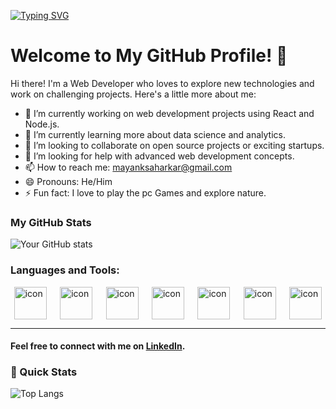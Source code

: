 [![Typing SVG](https://readme-typing-svg.herokuapp.com?font=Exo+2&duration=3000&pause=500&color=FE428E&random=true&width=500&lines=Java;Python;ReactJs;JavaScript)](https://git.io/typing-svg)

# Welcome to My GitHub Profile! 👋

Hi there! I'm a Web Developer who loves to explore new technologies and work on challenging projects. Here's a little more about me:

- 🔭 I’m currently working on web development projects using React and Node.js.
- 🌱 I’m currently learning more about data science and analytics.
- 👯 I’m looking to collaborate on open source projects or exciting startups.
- 🤔 I’m looking for help with advanced web development concepts.
- 📫 How to reach me: mayanksaharkar@gmail.com
- 😄 Pronouns: He/Him
- ⚡ Fun fact: I love to play the pc Games and explore nature.

### My GitHub Stats
![Your GitHub stats](https://github-readme-stats.vercel.app/api?username=Mayanksaharkar&show_icons=true&theme=radical)

### Languages and Tools:
<div style="display: flex; align-items: center; justify-content:space-around; gap: 10px">
<img src="https://techstack-generator.vercel.app/js-icon.svg" alt="icon" width="52" height="52" />
<img src="https://techstack-generator.vercel.app/react-icon.svg" alt="icon" width="52" height="52" />
<img src="https://techstack-generator.vercel.app/cpp-icon.svg" alt="icon" width="52" height="52" />
<img src="https://techstack-generator.vercel.app/java-icon.svg" alt="icon" width="52" height="52" />
<img src="https://techstack-generator.vercel.app/mysql-icon.svg" alt="icon" width="52" height="52" />
<img src="https://techstack-generator.vercel.app/python-icon.svg" alt="icon" width="52" height="52" />
<img src="https://techstack-generator.vercel.app/github-icon.svg" alt="icon" width="52" height="52" />
</div>

<hr>

#### Feel free to connect with me on [LinkedIn](https://www.linkedin.com/in/mayank-saharkar-508038275/).


### 🚀 Quick Stats

![Top Langs](https://github-readme-stats.vercel.app/api/top-langs/?username=Mayanksaharkar&layout=compact&theme=radical)
